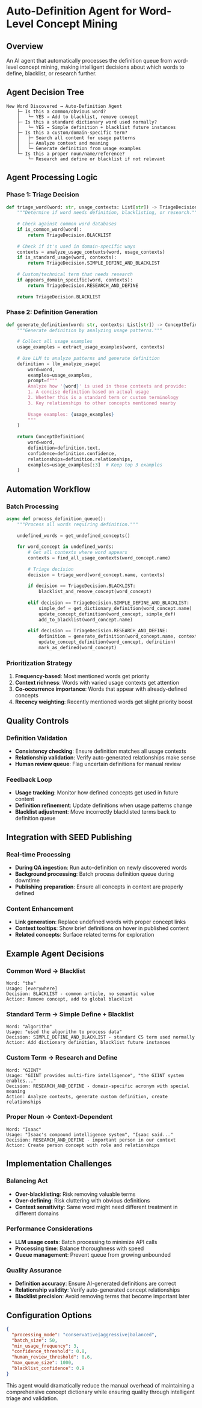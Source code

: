 # Auto-Definition Agent for Word-Level Concept Mining

## Overview

An AI agent that automatically processes the definition queue from word-level concept mining, making intelligent decisions about which words to define, blacklist, or research further.

## Agent Decision Tree

```
New Word Discovered → Auto-Definition Agent
    ├─ Is this a common/obvious word?
    │   └─ YES → Add to blacklist, remove concept
    ├─ Is this a standard dictionary word used normally?
    │   └─ YES → Simple definition + blacklist future instances  
    ├─ Is this a custom/domain-specific term?
    │   ├─ Search all content for usage patterns
    │   ├─ Analyze context and meaning
    │   └─ Generate definition from usage examples
    └─ Is this a proper noun/name/reference?
        └─ Research and define or blacklist if not relevant
```

## Agent Processing Logic

### Phase 1: Triage Decision
```python
def triage_word(word: str, usage_contexts: List[str]) -> TriageDecision:
    """Determine if word needs definition, blacklisting, or research."""
    
    # Check against common word databases
    if is_common_word(word):
        return TriageDecision.BLACKLIST
    
    # Check if it's used in domain-specific ways
    contexts = analyze_usage_contexts(word, usage_contexts)
    if is_standard_usage(word, contexts):
        return TriageDecision.SIMPLE_DEFINE_AND_BLACKLIST
    
    # Custom/technical term that needs research
    if appears_domain_specific(word, contexts):
        return TriageDecision.RESEARCH_AND_DEFINE
    
    return TriageDecision.BLACKLIST
```

### Phase 2: Definition Generation
```python
def generate_definition(word: str, contexts: List[str]) -> ConceptDefinition:
    """Generate definition by analyzing usage patterns."""
    
    # Collect all usage examples
    usage_examples = extract_usage_examples(word, contexts)
    
    # Use LLM to analyze patterns and generate definition
    definition = llm_analyze_usage(
        word=word,
        examples=usage_examples,
        prompt=f"""
        Analyze how '{word}' is used in these contexts and provide:
        1. A concise definition based on actual usage
        2. Whether this is a standard term or custom terminology
        3. Key relationships to other concepts mentioned nearby
        
        Usage examples: {usage_examples}
        """
    )
    
    return ConceptDefinition(
        word=word,
        definition=definition.text,
        confidence=definition.confidence,
        relationships=definition.relationships,
        examples=usage_examples[:3]  # Keep top 3 examples
    )
```

## Automation Workflow

### Batch Processing
```python
async def process_definition_queue():
    """Process all words requiring definition."""
    
    undefined_words = get_undefined_concepts()
    
    for word_concept in undefined_words:
        # Get all contexts where word appears
        contexts = find_all_usage_contexts(word_concept.name)
        
        # Triage decision
        decision = triage_word(word_concept.name, contexts)
        
        if decision == TriageDecision.BLACKLIST:
            blacklist_and_remove_concept(word_concept)
            
        elif decision == TriageDecision.SIMPLE_DEFINE_AND_BLACKLIST:
            simple_def = get_dictionary_definition(word_concept.name)
            update_concept_definition(word_concept, simple_def)
            add_to_blacklist(word_concept.name)
            
        elif decision == TriageDecision.RESEARCH_AND_DEFINE:
            definition = generate_definition(word_concept.name, contexts)
            update_concept_definition(word_concept, definition)
            mark_as_defined(word_concept)
```

### Prioritization Strategy
1. **Frequency-based**: Most mentioned words get priority
2. **Context richness**: Words with varied usage contexts get attention  
3. **Co-occurrence importance**: Words that appear with already-defined concepts
4. **Recency weighting**: Recently mentioned words get slight priority boost

## Quality Controls

### Definition Validation
- **Consistency checking**: Ensure definition matches all usage contexts
- **Relationship validation**: Verify auto-generated relationships make sense
- **Human review queue**: Flag uncertain definitions for manual review

### Feedback Loop
- **Usage tracking**: Monitor how defined concepts get used in future content
- **Definition refinement**: Update definitions when usage patterns change
- **Blacklist adjustment**: Move incorrectly blacklisted terms back to definition queue

## Integration with SEED Publishing

### Real-time Processing
- **During QA ingestion**: Run auto-definition on newly discovered words
- **Background processing**: Batch process definition queue during downtime
- **Publishing preparation**: Ensure all concepts in content are properly defined

### Content Enhancement
- **Link generation**: Replace undefined words with proper concept links
- **Context tooltips**: Show brief definitions on hover in published content
- **Related concepts**: Surface related terms for exploration

## Example Agent Decisions

### Common Word → Blacklist
```
Word: "the"
Usage: [everywhere]
Decision: BLACKLIST - common article, no semantic value
Action: Remove concept, add to global blacklist
```

### Standard Term → Simple Define + Blacklist
```
Word: "algorithm" 
Usage: "used the algorithm to process data"
Decision: SIMPLE_DEFINE_AND_BLACKLIST - standard CS term used normally
Action: Add dictionary definition, blacklist future instances
```

### Custom Term → Research and Define
```
Word: "GIINT"
Usage: "GIINT provides multi-fire intelligence", "the GIINT system enables..."
Decision: RESEARCH_AND_DEFINE - domain-specific acronym with special meaning
Action: Analyze contexts, generate custom definition, create relationships
```

### Proper Noun → Context-Dependent
```
Word: "Isaac"
Usage: "Isaac's compound intelligence system", "Isaac said..."
Decision: RESEARCH_AND_DEFINE - important person in our context
Action: Create person concept with role and relationships
```

## Implementation Challenges

### Balancing Act
- **Over-blacklisting**: Risk removing valuable terms
- **Over-defining**: Risk cluttering with obvious definitions
- **Context sensitivity**: Same word might need different treatment in different domains

### Performance Considerations
- **LLM usage costs**: Batch processing to minimize API calls
- **Processing time**: Balance thoroughness with speed
- **Queue management**: Prevent queue from growing unbounded

### Quality Assurance
- **Definition accuracy**: Ensure AI-generated definitions are correct
- **Relationship validity**: Verify auto-generated concept relationships
- **Blacklist precision**: Avoid removing terms that become important later

## Configuration Options

```json
{
  "processing_mode": "conservative|aggressive|balanced",
  "batch_size": 50,
  "min_usage_frequency": 3,
  "confidence_threshold": 0.8,
  "human_review_threshold": 0.6,
  "max_queue_size": 1000,
  "blacklist_confidence": 0.9
}
```

This agent would dramatically reduce the manual overhead of maintaining a comprehensive concept dictionary while ensuring quality through intelligent triage and validation.